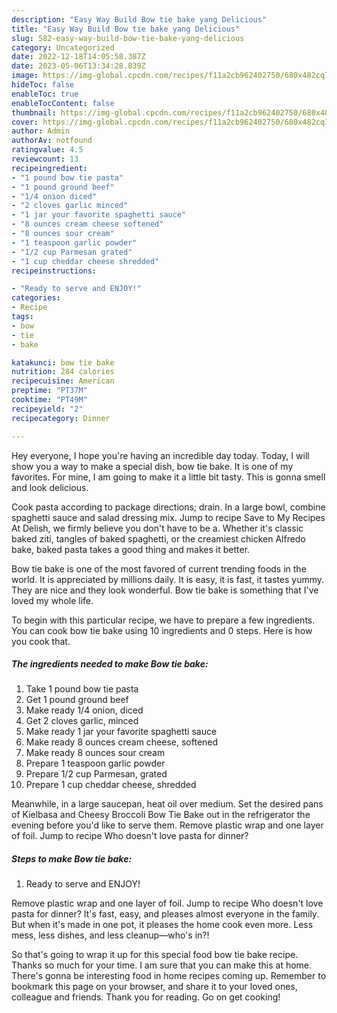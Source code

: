 ```yaml
---
description: "Easy Way Build Bow tie bake yang Delicious"
title: "Easy Way Build Bow tie bake yang Delicious"
slug: 582-easy-way-build-bow-tie-bake-yang-delicious
category: Uncategorized
date: 2022-12-18T14:05:58.387Z
date: 2023-05-06T13:34:28.839Z
image: https://img-global.cpcdn.com/recipes/f11a2cb962402750/680x482cq70/bow-tie-bake-recipe-main-photo.jpg
hideToc: false
enableToc: true
enableTocContent: false
thumbnail: https://img-global.cpcdn.com/recipes/f11a2cb962402750/680x482cq70/bow-tie-bake-recipe-main-photo.jpg
cover: https://img-global.cpcdn.com/recipes/f11a2cb962402750/680x482cq70/bow-tie-bake-recipe-main-photo.jpg
author: Admin
authorAv: notfound
ratingvalue: 4.5
reviewcount: 13
recipeingredient:
- "1 pound bow tie pasta"
- "1 pound ground beef"
- "1/4 onion diced"
- "2 cloves garlic minced"
- "1 jar your favorite spaghetti sauce"
- "8 ounces cream cheese softened"
- "8 ounces sour cream"
- "1 teaspoon garlic powder"
- "1/2 cup Parmesan grated"
- "1 cup cheddar cheese shredded"
recipeinstructions:

- "Ready to serve and ENJOY!"
categories:
- Recipe
tags:
- bow
- tie
- bake

katakunci: bow tie bake 
nutrition: 284 calories
recipecuisine: American
preptime: "PT37M"
cooktime: "PT49M"
recipeyield: "2"
recipecategory: Dinner

---
```



Hey everyone, I hope you're having an incredible day today. Today, I will show you a way to make a special dish, bow tie bake. It is one of my favorites. For mine, I am going to make it a little bit tasty. This is gonna smell and look delicious.

Cook pasta according to package directions; drain. In a large bowl, combine spaghetti sauce and salad dressing mix. Jump to recipe Save to My Recipes At Delish, we firmly believe you don&#39;t have to be a. Whether it&#39;s classic baked ziti, tangles of baked spaghetti, or the creamiest chicken Alfredo bake, baked pasta takes a good thing and makes it better.

Bow tie bake is one of the most favored of current trending foods in the world. It is appreciated by millions daily. It is easy, it is fast, it tastes yummy. They are nice and they look wonderful. Bow tie bake is something that I've loved my whole life.


To begin with this particular recipe, we have to prepare a few ingredients. You can cook bow tie bake using 10 ingredients and 0 steps. Here is how you cook that.

<!--inarticleads1-->

##### The ingredients needed to make Bow tie bake:

1. Take 1 pound bow tie pasta
1. Get 1 pound ground beef
1. Make ready 1/4 onion, diced
1. Get 2 cloves garlic, minced
1. Make ready 1 jar your favorite spaghetti sauce
1. Make ready 8 ounces cream cheese, softened
1. Make ready 8 ounces sour cream
1. Prepare 1 teaspoon garlic powder
1. Prepare 1/2 cup Parmesan, grated
1. Prepare 1 cup cheddar cheese, shredded


Meanwhile, in a large saucepan, heat oil over medium. Set the desired pans of Kielbasa and Cheesy Broccoli Bow Tie Bake out in the refrigerator the evening before you&#39;d like to serve them. Remove plastic wrap and one layer of foil. Jump to recipe Who doesn&#39;t love pasta for dinner? 

<!--inarticleads2-->

##### Steps to make Bow tie bake:


1. Ready to serve and ENJOY!

Remove plastic wrap and one layer of foil. Jump to recipe Who doesn&#39;t love pasta for dinner? It&#39;s fast, easy, and pleases almost everyone in the family. But when it&#39;s made in one pot, it pleases the home cook even more. Less mess, less dishes, and less cleanup—who&#39;s in?! 

So that's going to wrap it up for this special food bow tie bake recipe. Thanks so much for your time. I am sure that you can make this at home. There's gonna be interesting food in home recipes coming up. Remember to bookmark this page on your browser, and share it to your loved ones, colleague and friends. Thank you for reading. Go on get cooking!
